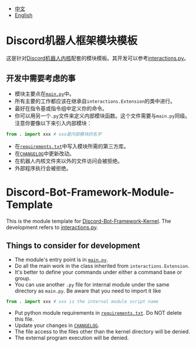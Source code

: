 - [中文](#discord机器人框架模块模板)
- [English](#discord-bot-framework-module-template)

# Discord机器人框架模块模板
这是针对[Discord机器人内核](https://github.com/retr0-init/Discord-Bot-Framework-Kernel.git)配套的模块模板。其开发可以参考[interactions.py](https://interactions-py.github.io/interactions.py/)。

## 开发中需要考虑的事
- 模块主要点在[`main.py`](main.py)中。
- 所有主要的工作都应该在继承自`interactions.Extension`的类中进行。
- 最好在指令基或指令组中定义你的命令。
- 你可以用另一个`.py`文件来定义内部模块函数。这个文件需要与`main.py`同级。注意你要像以下来引入内部模块：
```python
from . import xxx # xxx是内部模块的名字
```
- 在[`requirements.txt`](requirements.txt)中写入模块所需的第三方库。
- 在[`CHANGELOG`](CHANGELOG)中更新改动。
- 在机器人内核文件夹以外的文件访问会被拒绝。
- 外部程序执行会被拒绝。

# Discord-Bot-Framework-Module-Template
This is the module template for [Discord-Bot-Framework-Kernel](https://github.com/retr0-init/Discord-Bot-Framework-Kernel.git). The development refers to [interactions.py](https://interactions-py.github.io/interactions.py/).

## Things to consider for development
- The module's entry point is in [`main.py`](main.py).
- Do all the main work in the class inherited from `interactions.Extension`.
- It's better to define your commands under either a command base or group.
- You can use another `.py` file for internal module under the same directory as `main.py`. Be aware that you need to import it like
```python
from . import xxx # xxx is the internal module script name
```
- Put python module requirements in [`requirements.txt`](requirements.txt). Do NOT delete this file.
- Update your changes in [`CHANGELOG`](CHANGELOG).
- The file access to the files other than the kernel directory will be denied.
- The external program execution will be denied.